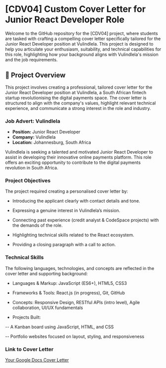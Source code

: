 # [CDV04] Custom Cover Letter for Junior React Developer Role

Welcome to the GitHub repository for the [CDV04] project, where students are tasked with crafting a compelling cover letter specifically tailored for the Junior React Developer position at Vulindlela. This project is designed to help you articulate your enthusiasm, suitability, and technical capabilities for this role, highlighting how your background aligns with Vulindlela's mission and the job requirements.

## 📌 Project Overview

This project involves creating a professional, tailored cover letter for the Junior React Developer position at Vulindlela, a South African fintech startup revolutionising the digital payments space. The cover letter is structured to align with the company's values, highlight relevant technical experience, and communicate a strong interest in the role and industry.

### Job Advert: Vulindlela

- **Position:** Junior React Developer
- **Company:** Vulindlela
- **Location:** Johannesburg, South Africa

Vulindlela is seeking a talented and motivated Junior React Developer to assist in developing their innovative online payments platform. This role offers an exciting opportunity to contribute to the digital payments revolution in South Africa.

### Project Objectives

The project required creating a personalised cover letter by:

- Introducing the applicant clearly with contact details and tone.

- Expressing a genuine interest in Vulindlela’s mission.

- Connecting past experience (credit analyst & CodeSpace projects) with the demands of the role.

- Highlighting technical skills related to the React ecosystem.

- Providing a closing paragraph with a call to action.

### Technical Skills

The following languages, technologies, and concepts are reflected in the cover letter and supporting background:

- Languages & Markup: JavaScript (ES6+), HTML5, CSS3

- Frameworks & Tools: React.js (in progress), Git, GitHub

- Concepts: Responsive Design, RESTful APIs (intro level), Agile collaboration, UI/UX fundamentals

- Projects Built:

-- A Kanban board using JavaScript, HTML, and CSS

-- Portfolio websites focused on layout, styling, and responsiveness

### Link to Cover Letter

[Your Google Docs Cover Letter](<insert your Google Docs link here>)

